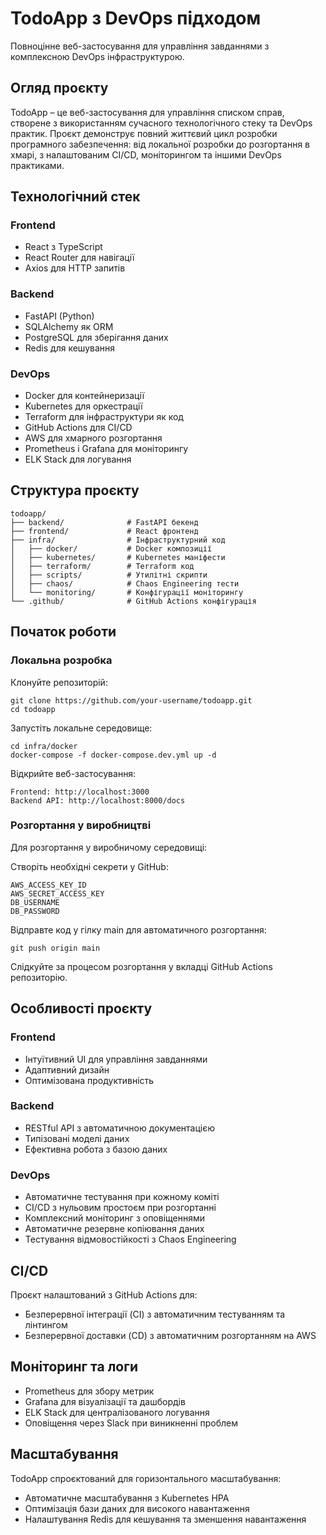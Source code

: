 # TodoApp з DevOps підходом

Повноцінне веб-застосування для управління завданнями з комплексною DevOps інфраструктурою.

## Огляд проєкту

TodoApp – це веб-застосування для управління списком справ, створене з використанням сучасного технологічного стеку та DevOps практик. Проєкт демонструє повний життєвий цикл розробки програмного забезпечення: від локальної розробки до розгортання в хмарі, з налаштованим CI/CD, моніторингом та іншими DevOps практиками.

## Технологічний стек

### Frontend

* React з TypeScript
* React Router для навігації
* Axios для HTTP запитів

### Backend

* FastAPI (Python)
* SQLAlchemy як ORM
* PostgreSQL для зберігання даних
* Redis для кешування

### DevOps

* Docker для контейнеризації
* Kubernetes для оркестрації
* Terraform для інфраструктури як код
* GitHub Actions для CI/CD
* AWS для хмарного розгортання
* Prometheus і Grafana для моніторингу
* ELK Stack для логування

## Структура проєкту

    todoapp/
    ├── backend/              # FastAPI бекенд
    ├── frontend/             # React фронтенд
    ├── infra/                # Інфраструктурний код
    │   ├── docker/           # Docker композиції
    │   ├── kubernetes/       # Kubernetes маніфести
    │   ├── terraform/        # Terraform код
    │   ├── scripts/          # Утилітні скрипти
    │   ├── chaos/            # Chaos Engineering тести
    │   └── monitoring/       # Конфігурації моніторингу
    └── .github/              # GitHub Actions конфігурація

## Початок роботи

### Локальна розробка

Клонуйте репозиторій:

    git clone https://github.com/your-username/todoapp.git
    cd todoapp

Запустіть локальне середовище:

    cd infra/docker
    docker-compose -f docker-compose.dev.yml up -d

Відкрийте веб-застосування:

    Frontend: http://localhost:3000
    Backend API: http://localhost:8000/docs

### Розгортання у виробництві
Для розгортання у виробничому середовищі:

Створіть необхідні секрети у GitHub:

    AWS_ACCESS_KEY_ID
    AWS_SECRET_ACCESS_KEY
    DB_USERNAME
    DB_PASSWORD


Відправте код у гілку main для автоматичного розгортання:

    git push origin main

Слідкуйте за процесом розгортання у вкладці GitHub Actions репозиторію.

## Особливості проєкту

### Frontend

* Інтуїтивний UI для управління завданнями
* Адаптивний дизайн
* Оптимізована продуктивність

### Backend

* RESTful API з автоматичною документацією
* Типізовані моделі даних
* Ефективна робота з базою даних

### DevOps

* Автоматичне тестування при кожному коміті
* CI/CD з нульовим простоєм при розгортанні
* Комплексний моніторинг з оповіщеннями
* Автоматичне резервне копіювання даних
* Тестування відмовостійкості з Chaos Engineering

## CI/CD

Проєкт налаштований з GitHub Actions для:

* Безперервної інтеграції (CI) з автоматичним тестуванням та лінтингом
* Безперервної доставки (CD) з автоматичним розгортанням на AWS

## Моніторинг та логи

* Prometheus для збору метрик
* Grafana для візуалізації та дашбордів
* ELK Stack для централізованого логування
* Оповіщення через Slack при виникненні проблем

## Масштабування

TodoApp спроєктований для горизонтального масштабування:

* Автоматичне масштабування з Kubernetes HPA
* Оптимізація бази даних для високого навантаження
* Налаштування Redis для кешування та зменшення навантаження
